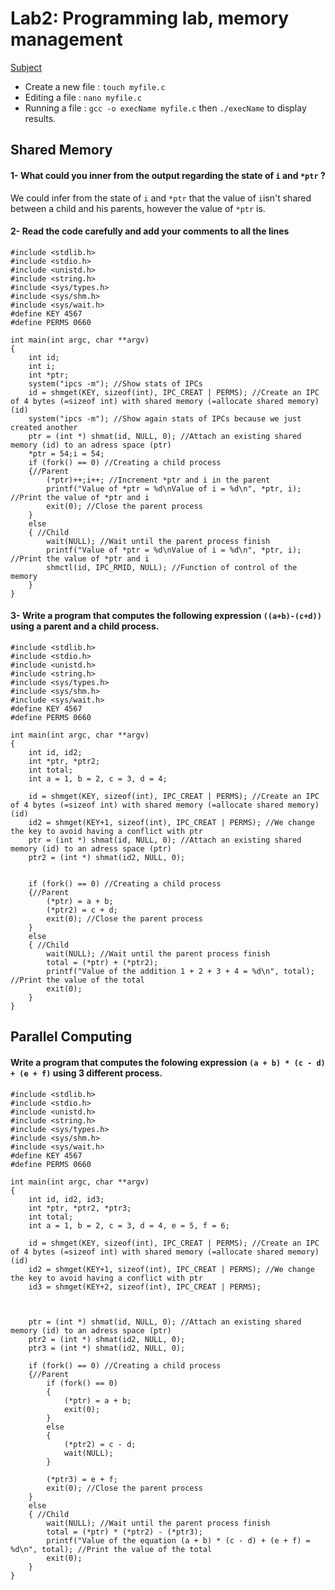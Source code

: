 # Lab2: Programming lab, memory management

[Subject](os-lab2-subject.pdf)

* Create a new file : `touch myfile.c`
* Editing a file : `nano myfile.c`
* Running a file : `gcc -o execName myfile.c` then `./execName` to display results.

## Shared Memory

#### 1- What could you inner from the output regarding the state of `i` and `*ptr` ?
We could infer from the state of `i` and `*ptr` that the value of `i`isn't shared between a child and his parents, however the value of `*ptr` is.

#### 2- Read the code carefully and add your comments to all the lines
```
#include <stdlib.h>
#include <stdio.h>
#include <unistd.h>
#include <string.h>
#include <sys/types.h>
#include <sys/shm.h>
#include <sys/wait.h>
#define KEY 4567
#define PERMS 0660

int main(int argc, char **argv) 
{
    int id;
    int i;
    int *ptr;
    system("ipcs -m"); //Show stats of IPCs
    id = shmget(KEY, sizeof(int), IPC_CREAT | PERMS); //Create an IPC of 4 bytes (=sizeof int) with shared memory (=allocate shared memory) (id)
    system("ipcs -m"); //Show again stats of IPCs because we just created another
    ptr = (int *) shmat(id, NULL, 0); //Attach an existing shared memory (id) to an adress space (ptr)
    *ptr = 54;i = 54;
    if (fork() == 0) //Creating a child process
    {//Parent
        (*ptr)++;i++; //Increment *ptr and i in the parent
        printf("Value of *ptr = %d\nValue of i = %d\n", *ptr, i); //Print the value of *ptr and i
        exit(0); //Close the parent process
    }
    else 
    { //Child
        wait(NULL); //Wait until the parent process finish
        printf("Value of *ptr = %d\nValue of i = %d\n", *ptr, i); //Print the value of *ptr and i
        shmctl(id, IPC_RMID, NULL); //Function of control of the memory
    }
}
```

#### 3- Write a program that computes the following expression `((a+b)-(c+d))` using a parent and a child process.
```
#include <stdlib.h>
#include <stdio.h>
#include <unistd.h>
#include <string.h>
#include <sys/types.h>
#include <sys/shm.h>
#include <sys/wait.h>
#define KEY 4567
#define PERMS 0660

int main(int argc, char **argv) 
{
    int id, id2;
    int *ptr, *ptr2;
    int total;
    int a = 1, b = 2, c = 3, d = 4;

    id = shmget(KEY, sizeof(int), IPC_CREAT | PERMS); //Create an IPC of 4 bytes (=sizeof int) with shared memory (=allocate shared memory) (id)
    id2 = shmget(KEY+1, sizeof(int), IPC_CREAT | PERMS); //We change the key to avoid having a conflict with ptr
    ptr = (int *) shmat(id, NULL, 0); //Attach an existing shared memory (id) to an adress space (ptr)
    ptr2 = (int *) shmat(id2, NULL, 0);

    
    if (fork() == 0) //Creating a child process
    {//Parent
        (*ptr) = a + b;
        (*ptr2) = c + d;
        exit(0); //Close the parent process
    }
    else 
    { //Child
        wait(NULL); //Wait until the parent process finish
        total = (*ptr) + (*ptr2);
        printf("Value of the addition 1 + 2 + 3 + 4 = %d\n", total); //Print the value of the total
        exit(0);
    }
}
```

## Parallel Computing

#### Write a program that computes the folowing expression `(a + b) * (c - d) + (e + f)` using 3 different process.
```
#include <stdlib.h>
#include <stdio.h>
#include <unistd.h>
#include <string.h>
#include <sys/types.h>
#include <sys/shm.h>
#include <sys/wait.h>
#define KEY 4567
#define PERMS 0660

int main(int argc, char **argv) 
{
    int id, id2, id3;
    int *ptr, *ptr2, *ptr3;
    int total;
    int a = 1, b = 2, c = 3, d = 4, e = 5, f = 6;

    id = shmget(KEY, sizeof(int), IPC_CREAT | PERMS); //Create an IPC of 4 bytes (=sizeof int) with shared memory (=allocate shared memory) (id)
    id2 = shmget(KEY+1, sizeof(int), IPC_CREAT | PERMS); //We change the key to avoid having a conflict with ptr
    id3 = shmget(KEY+2, sizeof(int), IPC_CREAT | PERMS);
    


    ptr = (int *) shmat(id, NULL, 0); //Attach an existing shared memory (id) to an adress space (ptr)
    ptr2 = (int *) shmat(id2, NULL, 0);
    ptr3 = (int *) shmat(id2, NULL, 0);
    
    if (fork() == 0) //Creating a child process
    {//Parent
        if (fork() == 0)
        {
            (*ptr) = a + b;
            exit(0);
        }
        else
        {
            (*ptr2) = c - d;
            wait(NULL);
        }
        
        (*ptr3) = e + f;
        exit(0); //Close the parent process
    }
    else 
    { //Child
        wait(NULL); //Wait until the parent process finish
        total = (*ptr) * (*ptr2) - (*ptr3);
        printf("Value of the equation (a + b) * (c - d) + (e + f) = %d\n", total); //Print the value of the total
        exit(0);
    }
}
```